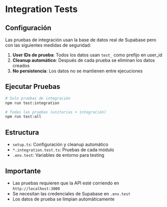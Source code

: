 # Integration Tests

## Configuración

Las pruebas de integración usan la base de datos real de Supabase pero con las siguientes medidas de seguridad:

1. **User IDs de prueba**: Todos los datos usan `test_` como prefijo en user_id
2. **Cleanup automático**: Después de cada prueba se eliminan los datos creados
3. **No persistencia**: Los datos no se mantienen entre ejecuciones

## Ejecutar Pruebas

```bash
# Solo pruebas de integración
npm run test:integration

# Todas las pruebas (unitarias + integración)
npm run test:all
```

## Estructura

- `setup.ts`: Configuración y cleanup automático
- `*.integration.test.ts`: Pruebas de cada módulo
- `.env.test`: Variables de entorno para testing

## Importante

- Las pruebas requieren que la API esté corriendo en `http://localhost:3000`
- Se necesitan las credenciales de Supabase en `.env.test`
- Los datos de prueba se limpian automáticamente